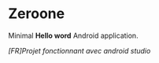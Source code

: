 # Zeroone
Minimal **Hello word** Android application.

*[FR]Projet fonctionnant avec android studio*

